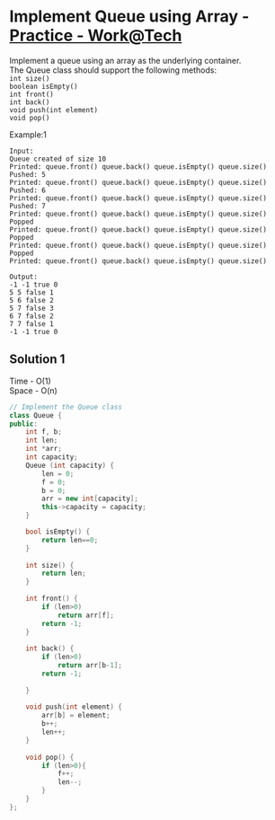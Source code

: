 # Implement Queue using Array - [Practice - Work@Tech](https://workat.tech/problem-solving/practice/implement-queue-array)


Implement a queue using an array as the underlying container.
<br>
The Queue class should support the following methods:
<br>
`int size()`<br>
`boolean isEmpty()`<br>
`int front()`<br>
`int back()`<br>
`void push(int element)`<br>
`void pop()`



Example:1
```
Input: 
Queue created of size 10
Printed: queue.front() queue.back() queue.isEmpty() queue.size()
Pushed: 5
Printed: queue.front() queue.back() queue.isEmpty() queue.size()
Pushed: 6
Printed: queue.front() queue.back() queue.isEmpty() queue.size()
Pushed: 7
Printed: queue.front() queue.back() queue.isEmpty() queue.size()
Popped
Printed: queue.front() queue.back() queue.isEmpty() queue.size()
Popped
Printed: queue.front() queue.back() queue.isEmpty() queue.size()
Popped
Printed: queue.front() queue.back() queue.isEmpty() queue.size()

Output: 
-1 -1 true 0
5 5 false 1
5 6 false 2
5 7 false 3
6 7 false 2
7 7 false 1
-1 -1 true 0
```


## Solution 1  

Time - O(1)<br>
Space - O(n)

```cpp
// Implement the Queue class
class Queue {
public:
	int f, b;
	int len;
	int *arr;
	int capacity;
	Queue (int capacity) {
		len = 0;
		f = 0;
		b = 0;
		arr = new int[capacity];
		this->capacity = capacity;		
	}

	bool isEmpty() {
		return len==0;
	}
	
	int size() {
		return len;
	}
	
	int front() {
		if (len>0)
			return arr[f];
		return -1;
	}
	
	int back() {
		if (len>0)
			return arr[b-1];
		return -1;
		
	}
	
	void push(int element) {
		arr[b] = element;
		b++;
		len++;
	}
	
	void pop() {
		if (len>0){
			f++;
			len--;
		}
	}
};
```